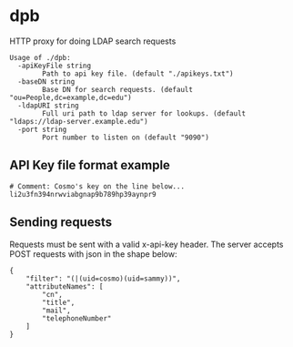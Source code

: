 # dpb
HTTP proxy for doing LDAP search requests

```
Usage of ./dpb:
  -apiKeyFile string
    	Path to api key file. (default "./apikeys.txt")
  -baseDN string
    	Base DN for search requests. (default "ou=People,dc=example,dc=edu")
  -ldapURI string
    	Full uri path to ldap server for lookups. (default "ldaps://ldap-server.example.edu")
  -port string
    	Port number to listen on (default "9090")
```

## API Key file format example

```
# Comment: Cosmo's key on the line below...
li2u3fn394nrwviabgnap9b789hp39aynpr9
```

## Sending requests

Requests must be sent with a valid x-api-key header. The server accepts POST requests with json in the shape below:

```
{
    "filter": "(|(uid=cosmo)(uid=sammy))",
    "attributeNames": [
        "cn",
        "title",
        "mail",
        "telephoneNumber"
    ]
}
```
